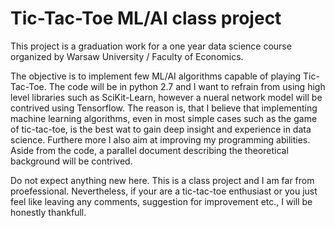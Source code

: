 # Tic-Tac-Toe ML/AI class project

This project is a graduation work for a one year data science course organized by Warsaw University / Faculty of Economics.

The objective is to implement few ML/AI algorithms capable of playing Tic-Tac-Toe. The code will be in python 2.7 and I want to refrain from using high level libraries such as SciKit-Learn, however a nueral network model will be contrived using Tensorflow. The reason is, that I believe that implementing machine learning algorithms, even in most simple cases such as the game of tic-tac-toe, is the best wat to gain deep insight and experience in data science. Furthere more I also aim at improving my programming abilities. Aside from the code, a parallel document describing the theoretical background will be contrived.

Do not expect anything new here. This is a class project and I am far from proefessional. Nevertheless, if your are a tic-tac-toe enthusiast or you just feel like leaving any comments, suggestion for improvement etc., I will be honestly thankfull.
